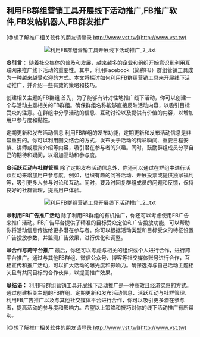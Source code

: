 ## **利用FB群组营销工具开展线下活动推广,FB推广软件,FB发帖机器人,FB群发推广**

[😍想了解推广相关软件的朋友请登录 http://www.vst.tw](http://www.vst.tw)

 <center><img src="https://vst.tw/MP4/tuiguang/png/1.png" alt="利用FB群组营销工具开展线下活动推广_2_.txt"></center>

**😄引言：**
随着社交媒体的普及和发展，越来越多的企业和组织开始意识到利用互联网来推广线下活动的重要性。其中，利用Facebook（简称FB）群组营销工具成为一种越来越受欢迎的方式。本文将探讨如何利用FB群组营销工具来开展线下活动推广，并介绍一些有效的策略和技巧。

创建相关主题的FB群组
首先，为了能够有针对性地推广线下活动，你可以创建一个与活动主题相关的FB群组。确保群组名称能够直接反映活动内容，以吸引目标受众的注意。在群组中分享活动的信息、互动讨论以及提供有价值的内容，以增加用户参与度和黏性。

定期更新和发布活动信息
利用FB群组的发布功能，定期更新和发布活动信息是非常重要的。你可以利用图文结合的方式，发布关于活动的精彩瞬间、重要日程安排、讲师或嘉宾介绍等内容，吸引潜在参与者的兴趣。同时，鼓励群组成员分享自己的期待和疑问，以增加互动和参与度。

**😄活跃互动与社群管理**
除了定期发布活动信息外，你还可以通过在群组中进行活跃互动来增加用户参与度。例如，组织有趣的问答活动、开展投票或提供独家福利等，吸引更多人参与讨论和互动。同时，要及时回复群组成员的问题和反馈，保持良好的社群管理，提高用户体验。

 <center><img src="https://vst.tw/MP4/tuiguang/png/8.png" alt="利用FB群组营销工具开展线下活动推广_2_.txt"></center>

**😄利用FB广告推广活动**
除了利用FB群组的有机推广，你还可以考虑使用FB广告来推广活动。FB广告平台提供了精准的目标受众定位和广告投放功能，可以帮助你将活动信息传达给更多潜在参与者。你可以根据活动类型和目标受众的特征设置广告投放参数，并监测广告效果，进行优化和调整。

**😄合作与跨平台推广**
最后，你还可以考虑与相关的组织或个人进行合作，进行跨平台推广。通过与其他FB群组、微信公众号、博客等社交媒体账号进行合作，互相宣传和推广活动，可以扩大活动的曝光度和影响力。确保选择与自己活动主题相关且有共同目标的合作伙伴，以提高推广效果。

**😄结语：**
利用FB群组营销工具开展线下活动推广是一种高效且经济实惠的方式。通过创建相关主题的FB群组、定期更新和发布活动信息、活跃互动与社群管理、利用FB广告推广以及与其他社交媒体平台进行合作，你可以吸引更多潜在参与者，提高活动的参与度和影响力。希望以上策略和技巧对你的线下活动推广有所帮助。

[😍想了解推广相关软件的朋友请登录 http://www.vst.tw](http://www.vst.tw)



